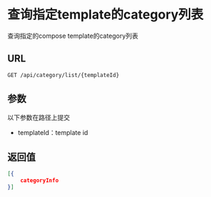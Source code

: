 # 查询指定template的category列表

查询指定的compose template的category列表

## URL

```http
GET /api/category/list/{templateId}
```

## 参数

以下参数在路径上提交

- templateId：template id

## 返回值

```json
[{
    categoryInfo
}]
```

